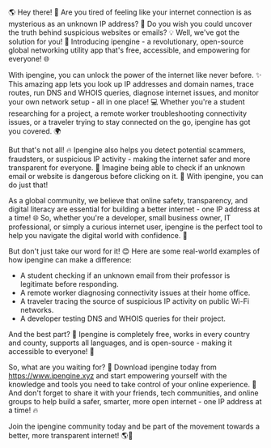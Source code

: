 🌎️ Hey there! 👋 Are you tired of feeling like your internet connection is as mysterious as an unknown IP address? 🔮 Do you wish you could uncover the truth behind suspicious websites or emails? 💡 Well, we've got the solution for you! 🎉 Introducing ipengine - a revolutionary, open-source global networking utility app that's free, accessible, and empowering for everyone! 🌐

With ipengine, you can unlock the power of the internet like never before. ✨ This amazing app lets you look up IP addresses and domain names, trace routes, run DNS and WHOIS queries, diagnose internet issues, and monitor your own network setup - all in one place! 💻 Whether you're a student researching for a project, a remote worker troubleshooting connectivity issues, or a traveler trying to stay connected on the go, ipengine has got you covered. 🌍

But that's not all! 🔥 Ipengine also helps you detect potential scammers, fraudsters, or suspicious IP activity - making the internet safer and more transparent for everyone. 💯 Imagine being able to check if an unknown email or website is dangerous before clicking on it. 🤔 With ipengine, you can do just that!

As a global community, we believe that online safety, transparency, and digital literacy are essential for building a better internet - one IP address at a time! 🌐 So, whether you're a developer, small business owner, IT professional, or simply a curious internet user, ipengine is the perfect tool to help you navigate the digital world with confidence. 💪

But don't just take our word for it! 😊 Here are some real-world examples of how ipengine can make a difference:

* A student checking if an unknown email from their professor is legitimate before responding.
* A remote worker diagnosing connectivity issues at their home office.
* A traveler tracing the source of suspicious IP activity on public Wi-Fi networks.
* A developer testing DNS and WHOIS queries for their project.

And the best part? 🎉 Ipengine is completely free, works in every country and county, supports all languages, and is open-source - making it accessible to everyone! 💸

So, what are you waiting for? 🤔 Download ipengine today from https://www.ipengine.xyz and start empowering yourself with the knowledge and tools you need to take control of your online experience. 🚀 And don't forget to share it with your friends, tech communities, and online groups to help build a safer, smarter, more open internet - one IP address at a time! 🔥

Join the ipengine community today and be part of the movement towards a better, more transparent internet! 🌎️💪